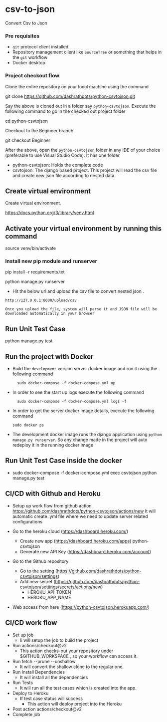 # csv-to-json
Convert Csv to Json

### Pre requisites
- `git` protocol client installed
- Repository management client like `SourceTree` or something that helps in the `git` workflow
- Docker desktop

### Project checkout flow
Clone the entire repository on your local machine using the command

git clone https://github.com/dashrathdots/python-csvtojson.git


Say the above is cloned out in a folder say `python-csvtojson`.
Execute the following command to go in the checked out project folder

cd python-csvtojson


Checkout to the Beginner branch

git checkout Beginner


After the above, open the `python-csvtojson` folder in any IDE of your choice (preferable to use Visual Studio Code).
It has one folder
- python-csvtojson: Holds the complete code
- csvtojson: The django based project. This project will read the csv file and create new json file according to nested data.


## Create virtual environment
Create virtual environment.

https://docs.python.org/3/library/venv.html

## Activate your virtual environment by running this command

source venv/bin/activate

### Install new pip module and runserver

pip install -r requirements.txt

python manage.py runserver
- Hit the below url and upload the csv file to convert nested json .
```
http://127.0.0.1:8000/upload/csv

Once you upload the file, system will parse it and JSON file will be downloaded automatically in your browser
```

## Run Unit Test Case
python manage.py test


## Run the project with Docker
  - Build the `development` version server docker image and run it using the following command
    ```
      sudo docker-compose -f docker-compose.yml up
    ```
  - In order to see the start up logs execute the following command
    ```
      sudo docker-compose -f docker-compose.yml logs -f
    ```
  - In order to get the server docker image details, execute the following command
    ```
    sudo docker ps
    ```

  - The development docker image runs the django application using `python manage.py runserver`. So any change made in the project will auto redeploy it in the running docker image

## Run Unit Test Case inside the docker
  - sudo docker-compose -f docker-compose.yml exec csvtojson python manage.py test


## CI/CD with Github and Heroku

  - Setup up work flow from github action
    https://github.com/dashrathdots/python-csvtojson/actions/new
    It will automatic create .yml file where we need to update server related configurations

  - Go to the heroku cloud (https://dashboard.heroku.com/)
    - Create new app (https://dashboard.heroku.com/apps) python-csvtojson
    - Generate new API Key (https://dashboard.heroku.com/account)

  - Go to the Github repository
    - Go to the setting (https://github.com/dashrathdots/python-csvtojson/settings)
    - Add new secret (https://github.com/dashrathdots/python-csvtojson/settings/secrets/actions/new)
      - HEROKU_API_TOKEN
      - HEROKU_APP_NAME
  - Web access from here (https://python-csvtojson.herokuapp.com/)

## CI/CD work flow
  - Set up job
    - Ii will setup the job to build the project
  - Run actions/checkout@v2
    - This action checks-out your repository under $GITHUB_WORKSPACE , so your workflow can access it.
  - Run fetch --prune --unshallow
    - It will convert the shallow clone to the regular one.
  - Run Install Dependencies
    - It will install all the dependencies
  - Run Tests
    - It will run all the test cases which is created into the app.
  - Deploy to Heroku
    - If test case status will success
      - This action will deploy project into the Heroku
  - Post action actions/checkout@v2
  - Complete job

